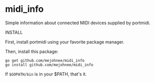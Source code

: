 # midi_info
Simple information about connected MIDI devices supplied by portmidi.

INSTALL

First, install portmidi using your favorite package manager.

Then, install this package:
```
go get github.com/mejohnee/midi_info
go install github.com/mejohnee/midi_info
```
If `$GOPATH/bin` is in your $PATH, that's it.
